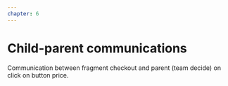 ```yaml
---
chapter: 6
---
```


# Child-parent communications

Communication between fragment checkout and parent (team decide) on click on button price.
